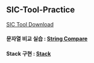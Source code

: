 ## SIC-Tool-Practice

[SIC Tool Download](https://github.com/jurem/SicTools)

#### 문자열 비교 실습 : [String Compare](./StringCompare)

#### Stack 구현 : [Stack](./UsingStack)
